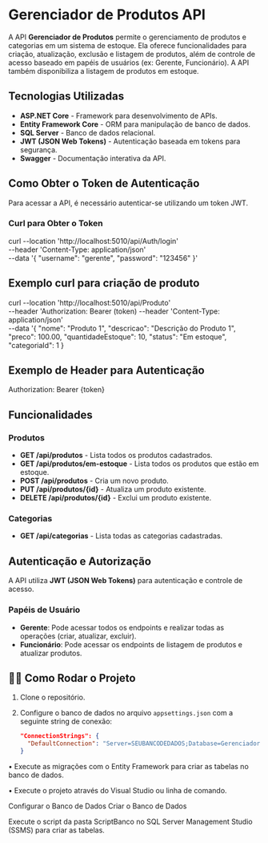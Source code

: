 # Gerenciador de Produtos API

A API **Gerenciador de Produtos** permite o gerenciamento de produtos e categorias em um sistema de estoque. Ela oferece funcionalidades para criação, atualização, exclusão e listagem de produtos, além de controle de acesso baseado em papéis de usuários (ex: Gerente, Funcionário). A API também disponibiliza a listagem de produtos em estoque.

## Tecnologias Utilizadas

- **ASP.NET Core** - Framework para desenvolvimento de APIs.
- **Entity Framework Core** - ORM para manipulação de banco de dados.
- **SQL Server** - Banco de dados relacional.
- **JWT (JSON Web Tokens)** - Autenticação baseada em tokens para segurança.
- **Swagger** - Documentação interativa da API.

## Como Obter o Token de Autenticação

Para acessar a API, é necessário autenticar-se utilizando um token JWT.

### Curl para Obter o Token

curl --location 'http://localhost:5010/api/Auth/login' \
--header 'Content-Type: application/json' \
--data '{
    "username": "gerente",
    "password": "123456"
}'
## Exemplo curl para criação de produto

curl --location 'http://localhost:5010/api/Produto' \
--header 'Authorization: Bearer (token)
--header 'Content-Type: application/json' \
--data '{
    "nome": "Produto 1",
    "descricao": "Descrição do Produto 1",
    "preco": 100.00,
    "quantidadeEstoque": 10,
    "status": "Em estoque",
    "categoriaId": 1
}

## Exemplo de Header para Autenticação

Authorization: Bearer {token}


## Funcionalidades

### Produtos

- **GET /api/produtos** - Lista todos os produtos cadastrados.
- **GET /api/produtos/em-estoque** - Lista todos os produtos que estão em estoque.
- **POST /api/produtos** - Cria um novo produto.
- **PUT /api/produtos/{id}** - Atualiza um produto existente.
- **DELETE /api/produtos/{id}** - Exclui um produto existente.

### Categorias

- **GET /api/categorias** - Lista todas as categorias cadastradas.

## Autenticação e Autorização

A API utiliza **JWT (JSON Web Tokens)** para autenticação e controle de acesso.

### Papéis de Usuário

- **Gerente**: Pode acessar todos os endpoints e realizar todas as operações (criar, atualizar, excluir).
- **Funcionário**: Pode acessar os endpoints de listagem de produtos e atualizar produtos.



## 👩‍💻 Como Rodar o Projeto

1. Clone o repositório.

2. Configure o banco de dados no arquivo `appsettings.json` com a seguinte string de conexão:

   ```json
   "ConnectionStrings": {
     "DefaultConnection": "Server=SEUBANCODEDADOS;Database=GerenciadorDeProdutosDB;Trusted_Connection=True;Encrypt=True;TrustServerCertificate=True;"
   }
   ```

• Execute as migrações com o Entity Framework para criar as tabelas no banco de dados.

• Execute o projeto através do Visual Studio ou linha de comando.

Configurar o Banco de Dados Criar o Banco de Dados

Execute o script da pasta ScriptBanco no SQL Server Management Studio (SSMS) para criar as tabelas.
